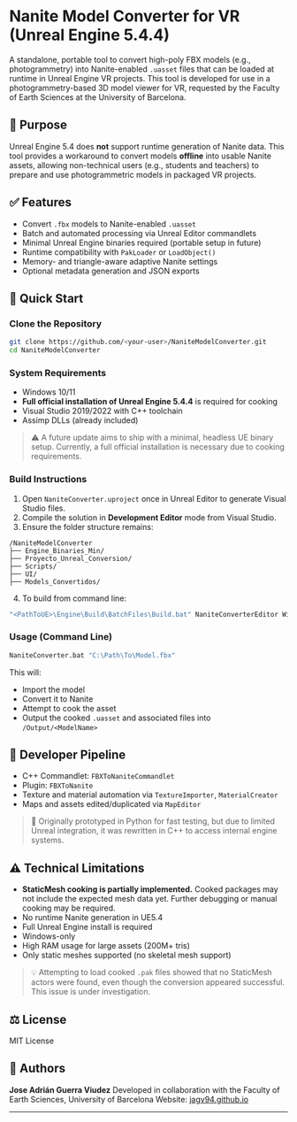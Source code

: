 # Nanite Model Converter for VR (Unreal Engine 5.4.4)

A standalone, portable tool to convert high-poly FBX models (e.g., photogrammetry) into Nanite-enabled `.uasset` files that can be loaded at runtime in Unreal Engine VR projects. This tool is developed for use in a photogrammetry-based 3D model viewer for VR, requested by the Faculty of Earth Sciences at the University of Barcelona.

## 🌟 Purpose

Unreal Engine 5.4 does **not** support runtime generation of Nanite data. This tool provides a workaround to convert models **offline** into usable Nanite assets, allowing non-technical users (e.g., students and teachers) to prepare and use photogrammetric models in packaged VR projects.

## ✅ Features

* Convert `.fbx` models to Nanite-enabled `.uasset`
* Batch and automated processing via Unreal Editor commandlets
* Minimal Unreal Engine binaries required (portable setup in future)
* Runtime compatibility with `PakLoader` or `LoadObject()`
* Memory- and triangle-aware adaptive Nanite settings
* Optional metadata generation and JSON exports

## 🚀 Quick Start

### Clone the Repository

```bash
git clone https://github.com/<your-user>/NaniteModelConverter.git
cd NaniteModelConverter
```

### System Requirements

* Windows 10/11
* **Full official installation of Unreal Engine 5.4.4** is required for cooking
* Visual Studio 2019/2022 with C++ toolchain
* Assimp DLLs (already included)

> ⚠️ A future update aims to ship with a minimal, headless UE binary setup. Currently, a full official installation is necessary due to cooking requirements.

### Build Instructions

1. Open `NaniteConverter.uproject` once in Unreal Editor to generate Visual Studio files.
2. Compile the solution in **Development Editor** mode from Visual Studio.
3. Ensure the folder structure remains:

```
/NaniteModelConverter
├── Engine_Binaries_Min/
├── Proyecto_Unreal_Conversion/
├── Scripts/
├── UI/
├── Models_Convertidos/
```

4. To build from command line:

```bash
"<PathToUE>\Engine\Build\BatchFiles\Build.bat" NaniteConverterEditor Win64 Development -project="<full_path>/NaniteConverter.uproject"
```

### Usage (Command Line)

```bash
NaniteConverter.bat "C:\Path\To\Model.fbx"
```

This will:

* Import the model
* Convert it to Nanite
* Attempt to cook the asset
* Output the cooked `.uasset` and associated files into `/Output/<ModelName>`

## 🔧 Developer Pipeline

* C++ Commandlet: `FBXToNaniteCommandlet`
* Plugin: `FBXToNanite`
* Texture and material automation via `TextureImporter`, `MaterialCreator`
* Maps and assets edited/duplicated via `MapEditor`

> 🧪 Originally prototyped in Python for fast testing, but due to limited Unreal integration, it was rewritten in C++ to access internal engine systems.

## ⚠️ Technical Limitations

* **StaticMesh cooking is partially implemented.** Cooked packages may not include the expected mesh data yet. Further debugging or manual cooking may be required.
* No runtime Nanite generation in UE5.4
* Full Unreal Engine install is required
* Windows-only
* High RAM usage for large assets (200M+ tris)
* Only static meshes supported (no skeletal mesh support)

> 💡 Attempting to load cooked `.pak` files showed that no StaticMesh actors were found, even though the conversion appeared successful. This issue is under investigation.

## ⚖️ License

MIT License

## 🤖 Authors

**Jose Adrián Guerra Viudez**
Developed in collaboration with the Faculty of Earth Sciences, University of Barcelona
Website: [jagv94.github.io](https://jagv94.github.io/index.html)

---
